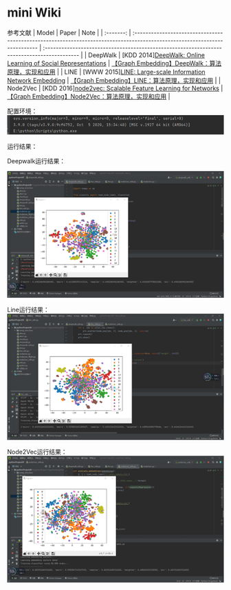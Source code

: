 # mini Wiki
参考文献
 |   Model   | Paper                                                                                                                      | Note                                                                                        |
| :-------: | :------------------------------------------------------------------------------------------------------------------------- | :------------------------------------------------------------------------------------------ |
| DeepWalk  | [KDD 2014][DeepWalk: Online Learning of Social Representations](http://www.perozzi.net/publications/14_kdd_deepwalk.pdf)   | [【Graph Embedding】DeepWalk：算法原理，实现和应用](https://zhuanlan.zhihu.com/p/56380812)  |
|   LINE    | [WWW 2015][LINE: Large-scale Information Network Embedding](https://arxiv.org/pdf/1503.03578.pdf)                          | [【Graph Embedding】LINE：算法原理，实现和应用](https://zhuanlan.zhihu.com/p/56478167)      |
| Node2Vec  | [KDD 2016][node2vec: Scalable Feature Learning for Networks](https://www.kdd.org/kdd2016/papers/files/rfp0218-groverA.pdf) | [【Graph Embedding】Node2Vec：算法原理，实现和应用](https://zhuanlan.zhihu.com/p/56542707)  |

配置环境：
![Image test](https://github.com/luuyeee/pic/blob/main/images/%E5%BE%AE%E4%BF%A1%E5%9B%BE%E7%89%87_20231123171252.png)



运行结果：

Deepwalk运行结果：

![Image test](https://github.com/luuyeee/pic/blob/main/images/%E5%BE%AE%E4%BF%A1%E5%9B%BE%E7%89%87_20231123171723.png)

Line运行结果：
![Image test](https://github.com/luuyeee/pic/blob/main/images/%E5%BE%AE%E4%BF%A1%E5%9B%BE%E7%89%87_20231123171744.png)

Node2Vec运行结果：
![Image test](https://github.com/luuyeee/pic/blob/main/images/%E5%BE%AE%E4%BF%A1%E5%9B%BE%E7%89%87_20231123171716.png)

